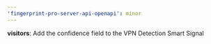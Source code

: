 ```yaml
---
'fingerprint-pro-server-api-openapi': minor
---
```


**visitors**: Add the confidence field to the VPN Detection Smart Signal